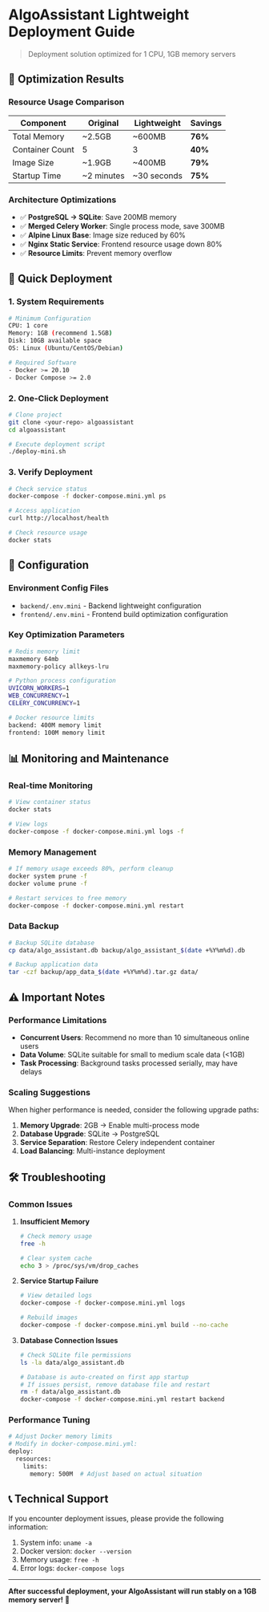 # AlgoAssistant Lightweight Deployment Guide

> Deployment solution optimized for 1 CPU, 1GB memory servers

## 🎯 Optimization Results

### Resource Usage Comparison

| Component | Original | Lightweight | Savings |
|-----------|----------|-------------|---------|
| Total Memory | ~2.5GB | ~600MB | **76%** |
| Container Count | 5 | 3 | **40%** |
| Image Size | ~1.9GB | ~400MB | **79%** |
| Startup Time | ~2 minutes | ~30 seconds | **75%** |

### Architecture Optimizations

- ✅ **PostgreSQL → SQLite**: Save 200MB memory
- ✅ **Merged Celery Worker**: Single process mode, save 300MB
- ✅ **Alpine Linux Base**: Image size reduced by 60%
- ✅ **Nginx Static Service**: Frontend resource usage down 80%
- ✅ **Resource Limits**: Prevent memory overflow

## 🚀 Quick Deployment

### 1. System Requirements

```bash
# Minimum Configuration
CPU: 1 core
Memory: 1GB (recommend 1.5GB)
Disk: 10GB available space
OS: Linux (Ubuntu/CentOS/Debian)

# Required Software
- Docker >= 20.10
- Docker Compose >= 2.0
```

### 2. One-Click Deployment

```bash
# Clone project
git clone <your-repo> algoassistant
cd algoassistant

# Execute deployment script
./deploy-mini.sh
```

### 3. Verify Deployment

```bash
# Check service status
docker-compose -f docker-compose.mini.yml ps

# Access application
curl http://localhost/health

# Check resource usage
docker stats
```

## 🔧 Configuration

### Environment Config Files

- `backend/.env.mini` - Backend lightweight configuration
- `frontend/.env.mini` - Frontend build optimization configuration

### Key Optimization Parameters

```bash
# Redis memory limit
maxmemory 64mb
maxmemory-policy allkeys-lru

# Python process configuration
UVICORN_WORKERS=1
WEB_CONCURRENCY=1
CELERY_CONCURRENCY=1

# Docker resource limits
backend: 400M memory limit
frontend: 100M memory limit
```

## 📊 Monitoring and Maintenance

### Real-time Monitoring

```bash
# View container status
docker stats

# View logs
docker-compose -f docker-compose.mini.yml logs -f
```

### Memory Management

```bash
# If memory usage exceeds 80%, perform cleanup
docker system prune -f
docker volume prune -f

# Restart services to free memory
docker-compose -f docker-compose.mini.yml restart
```

### Data Backup

```bash
# Backup SQLite database
cp data/algo_assistant.db backup/algo_assistant_$(date +%Y%m%d).db

# Backup application data
tar -czf backup/app_data_$(date +%Y%m%d).tar.gz data/
```

## ⚠️ Important Notes

### Performance Limitations

- **Concurrent Users**: Recommend no more than 10 simultaneous online users
- **Data Volume**: SQLite suitable for small to medium scale data (<1GB)
- **Task Processing**: Background tasks processed serially, may have delays

### Scaling Suggestions

When higher performance is needed, consider the following upgrade paths:

1. **Memory Upgrade**: 2GB → Enable multi-process mode
2. **Database Upgrade**: SQLite → PostgreSQL
3. **Service Separation**: Restore Celery independent container
4. **Load Balancing**: Multi-instance deployment

## 🛠️ Troubleshooting

### Common Issues

1. **Insufficient Memory**
   ```bash
   # Check memory usage
   free -h

   # Clear system cache
   echo 3 > /proc/sys/vm/drop_caches
   ```

2. **Service Startup Failure**
   ```bash
   # View detailed logs
   docker-compose -f docker-compose.mini.yml logs

   # Rebuild images
   docker-compose -f docker-compose.mini.yml build --no-cache
   ```

3. **Database Connection Issues**
   ```bash
   # Check SQLite file permissions
   ls -la data/algo_assistant.db

   # Database is auto-created on first app startup
   # If issues persist, remove database file and restart
   rm -f data/algo_assistant.db
   docker-compose -f docker-compose.mini.yml restart backend
   ```

### Performance Tuning

```bash
# Adjust Docker memory limits
# Modify in docker-compose.mini.yml:
deploy:
  resources:
    limits:
      memory: 500M  # Adjust based on actual situation
```

## 📞 Technical Support

If you encounter deployment issues, please provide the following information:

1. System info: `uname -a`
2. Docker version: `docker --version`
3. Memory usage: `free -h`
4. Error logs: `docker-compose logs`

---

**After successful deployment, your AlgoAssistant will run stably on a 1GB memory server!** 🎉
